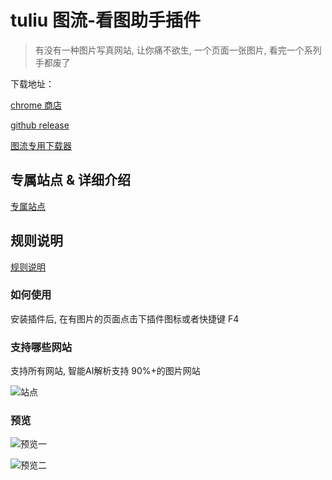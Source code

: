 # tuliu 图流-看图助手插件

> 有没有一种图片写真网站, 让你痛不欲生, 一个页面一张图片, 看完一个系列手都废了


下载地址：

[chrome 商店](https://chrome.google.com/webstore/detail/图流-看图助手/gpcdnjdgomhddecjpknmfodkpkgibajh)

[github release](https://github.com/bluebabes/tuliu/releases)

[图流专用下载器](https://github.com/bluebabes/tuliu/releases/tag/v1.4.20)


## 专属站点 & 详细介绍
[专属站点](https://github.com/bluebabes/tuliu/wiki/%E7%AB%99%E7%82%B9)


## 规则说明

[规则说明](https://github.com/bluebabes/tuliu/wiki)

### 如何使用
安装插件后, 在有图片的页面点击下插件图标或者快捷键 F4

### 支持哪些网站
支持所有网站, 智能AI解析支持 90%+的图片网站

![站点](https://cdn.jsdelivr.net/gh/zvazlbox/stunning-telegram@dev/aacc/img/byu15wcucyryy.jpg)

### 预览

![预览一](https://cdn.jsdelivr.net/gh/zvazlbox/stunning-telegram@dev/aacc/img/byu15fu3wyryy.png)

![预览二](https://cdn.jsdelivr.net/gh/zvazlbox/stunning-telegram@dev/aacc/img/byu15x7ycyryy.jpg)


